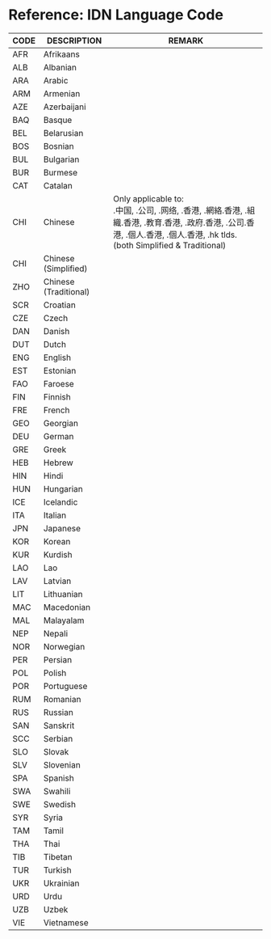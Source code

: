 
# Reference: IDN Language Code

CODE | DESCRIPTION | REMARK
------|-------------|--------
AFR | Afrikaans
ALB | Albanian
ARA | Arabic
ARM | Armenian
AZE | Azerbaijani
BAQ | Basque
BEL | Belarusian
BOS | Bosnian
BUL | Bulgarian
BUR | Burmese
CAT | Catalan
CHI | Chinese | Only applicable to:<br> .中国, .公司, .网络, .香港, .網絡.香港, .組織.香港, .教育.香港, .政府.香港, .公司.香港, .個人.香港, .個人.香港, .hk tlds.<br>(both Simplified & Traditional)
CHI | Chinese (Simplified)
ZHO | Chinese (Traditional)
SCR | Croatian
CZE | Czech
DAN | Danish
DUT | Dutch
ENG | English
EST | Estonian
FAO | Faroese
FIN | Finnish
FRE | French
GEO | Georgian
DEU | German
GRE | Greek
HEB | Hebrew
HIN | Hindi
HUN | Hungarian
ICE | Icelandic
ITA | Italian
JPN | Japanese
KOR | Korean
KUR | Kurdish
LAO | Lao
LAV | Latvian
LIT | Lithuanian
MAC | Macedonian
MAL | Malayalam
NEP | Nepali
NOR | Norwegian
PER | Persian
POL | Polish
POR | Portuguese
RUM | Romanian
RUS | Russian
SAN | Sanskrit
SCC | Serbian
SLO | Slovak
SLV | Slovenian
SPA | Spanish
SWA | Swahili
SWE | Swedish
SYR | Syria
TAM | Tamil
THA | Thai
TIB | Tibetan
TUR | Turkish
UKR | Ukrainian
URD | Urdu
UZB | Uzbek
VIE | Vietnamese